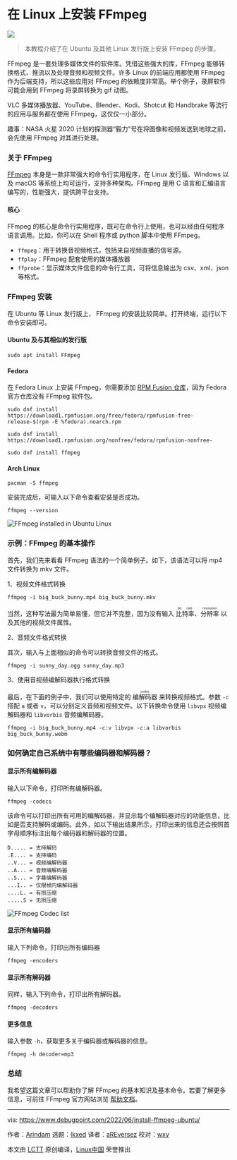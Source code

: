 [#]: subject: "How to Install FFmpeg in Ubuntu and Other Linux"
[#]: via: "https://www.debugpoint.com/2022/06/install-ffmpeg-ubuntu/"
[#]: author: "Arindam https://www.debugpoint.com/author/admin1/"
[#]: collector: "lkxed"
[#]: translator: "aREversez"
[#]: reviewer: "wxy"
[#]: publisher: "wxy"
[#]: url: "https://linux.cn/article-14716-1.html"

在 Linux 上安装 FFmpeg
======

![](https://img.linux.net.cn/data/attachment/album/202206/16/103329av0zoz5m5o9ootz5.jpg)

> 本教程介绍了在 Ubuntu 及其他 Linux 发行版上安装 FFmpeg 的步骤。

FFmpeg 是一套处理多媒体文件的软件库。凭借这些强大的库，FFmpeg 能够转换格式、推流以及处理音频和视频文件。许多 Linux 的前端应用都使用 FFmpeg 作为后端支持，所以这些应用对 FFmpeg 的依赖度非常高。举个例子，录屏软件可能会用到 FFmpeg 将录屏转换为 gif 动图。

VLC 多媒体播放器、YouTube、Blender、Kodi、Shotcut 和 Handbrake 等流行的应用与服务都在使用 FFmpeg，这仅仅一小部分。

趣事：NASA 火星 2020 计划的探测器“毅力”号在将图像和视频发送到地球之前，会先使用 FFmpeg 对其进行处理。

### 关于 FFmpeg

[FFmpeg][1] 本身是一款非常强大的命令行实用程序，在 Linux 发行版、Windows 以及 macOS 等系统上均可运行，支持多种架构。FFmpeg 是用 C 语言和汇编语言编写的，性能强大，提供跨平台支持。

#### 核心

FFmpeg 的核心是命令行实用程序，既可在命令行上使用，也可以经由任何程序语言调用。比如，你可以在 Shell 程序或 python 脚本中使用 FFmpeg。

* `ffmpeg`：用于转换音视频格式，包括来自视频直播的信号源。
* `ffplay`：FFmpeg 配套使用的媒体播放器
* `ffprobe`：显示媒体文件信息的命令行工具，可将信息输出为 csv、xml、json 等格式。

### FFmpeg 安装

在 Ubuntu 等 Linux 发行版上， FFmpeg 的安装比较简单。打开终端，运行以下命令安装即可。

#### Ubuntu 及与其相似的发行版

```
sudo apt install FFmpeg
```

#### Fedora

在 Fedora Linux 上安装 FFmpeg，你需要添加 [RPM Fusion 仓库][2]，因为 Fedora 官方仓库没有 FFmpeg 软件包。

```
sudo dnf install https://download1.rpmfusion.org/free/fedora/rpmfusion-free-release-$(rpm -E %fedora).noarch.rpm
```

```
sudo dnf install https://download1.rpmfusion.org/nonfree/fedora/rpmfusion-nonfree-
```

```
sudo dnf install ffmpeg
```

#### Arch Linux

```
pacman -S ffmpeg
```

安装完成后，可输入以下命令查看安装是否成功。

```
ffmpeg --version
```

![FFmpeg installed in Ubuntu Linux][3]

### 示例：FFmpeg 的基本操作

首先，我们先来看看 FFmpeg 语法的一个简单例子。如下，该语法可以将 mp4 文件转换为 mkv 文件。

1、视频文件格式转换

```
ffmpeg -i big_buck_bunny.mp4 big_buck_bunny.mkv
```

当然，这种写法最为简单易懂，但它并不完整，因为没有输入 <ruby>比特率<rt>bit rate</rt></ruby>、<ruby>分辨率<rt>resolution</rt></ruby> 以及其他的视频文件属性。

2、音频文件格式转换

其次，输入与上面相似的命令可以转换音频文件的格式。

```
ffmpeg -i sunny_day.ogg sunny_day.mp3
```

3、使用音视频编解码器执行格式转换

最后，在下面的例子中，我们可以使用特定的 <ruby>编解码器<rt>codec</rt></ruby> 来转换视频格式。参数 `-c` 搭配 `a` 或者 `v`，可以分别定义音频和视频文件。以下转换命令使用 `libvpx` 视频编解码器和 `libvorbis` 音频编解码器。

```
ffmpeg -i big_buck_bunny.mp4 -c:v libvpx -c:a libvorbis big_buck_bunny.webm
```

### 如何确定自己系统中有哪些编码器和解码器？

#### 显示所有编解码器

输入以下命令，打印所有编解码器。

```
ffmpeg -codecs
```

该命令可以打印出所有可用的编解码器，并显示每个编解码器对应的功能信息，比如是否支持解码或编码。此外，如以下输出结果所示，打印出来的信息还会按照首字母顺序标注出每个编码器和解码器的位置。

```
D..... = 支持解码
.E.... = 支持编码
..V... = 视频编解码器
..A... = 音频编解码器
..S... = 字幕编解码器
...I.. = 仅限帧内编解码器
....L. = 有损压缩
.....S = 无损压缩
```

![FFmpeg Codec list][4]

#### 显示所有编码器

输入下列命令，打印出所有编码器

```
ffmpeg -encoders
```

#### 显示所有解码器

同样，输入下列命令，打印出所有解码器。

```
ffmpeg -decoders
```

#### 更多信息

输入参数 `-h`，获取更多关于编码器或解码器的信息。

```
ffmpeg -h decoder=mp3
```

### 总结

我希望这篇文章可以帮助你了解 FFmpeg 的基本知识及基本命令。若要了解更多信息，可前往 FFmpeg 官方网站浏览 [帮助文档][5]。

--------------------------------------------------------------------------------

via: https://www.debugpoint.com/2022/06/install-ffmpeg-ubuntu/

作者：[Arindam][a]
选题：[lkxed][b]
译者：[aREversez](https://github.com/aREversez)
校对：[wxy](https://github.com/wxy)

本文由 [LCTT](https://github.com/LCTT/TranslateProject) 原创编译，[Linux中国](https://linux.cn/) 荣誉推出

[a]: https://www.debugpoint.com/author/admin1/
[b]: https://github.com/lkxed
[1]: https://ffmpeg.org/
[2]: https://www.debugpoint.com/2020/07/enable-rpm-fusion-fedora-rhel-centos/
[3]: https://www.debugpoint.com/wp-content/uploads/2022/06/FFmpeg-installed-in-Ubuntu-Linux.jpg
[4]: https://www.debugpoint.com/wp-content/uploads/2022/06/FFmpeg-Codec-list.jpg
[5]: https://ffmpeg.org/documentation.html
